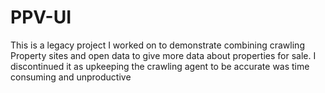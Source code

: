 # PPV-UI

This is a legacy project I worked on to demonstrate combining crawling Property sites and open data to give more data about properties for sale. I discontinued it as upkeeping the crawling agent to be accurate was time consuming and unproductive
